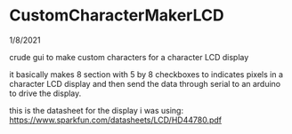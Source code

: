 # CustomCharacterMakerLCD
1/8/2021

crude gui to make custom characters for a character LCD display

it basically makes 8 section with 5 by 8 checkboxes to indicates pixels in a character LCD display and then send the data through serial to
an arduino to drive the display.

this is the datasheet for the display i was using: https://www.sparkfun.com/datasheets/LCD/HD44780.pdf
